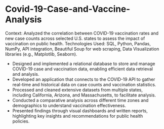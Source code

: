 # Covid-19-Case-and-Vaccine-Analysis
Context: Analyzed the correlation between COVID-19 vaccination rates and new case counts across selected U.S. states to assess the impact of vaccination on public health.
Technologies Used: SQL, Python, Pandas, NumPy, API integration, Beautiful Soup for web scraping, Data Visualization libraries (e.g., Matplotlib, Seaborn).

* Designed and implemented a relational database to store and manage COVID-19 case and vaccination data, enabling efficient data retrieval and analysis.
* Developed an application that connects to the COVID-19 API to gather real-time and historical data on case counts and vaccination statistics.
* Processed and cleaned extensive datasets from multiple states, including California, Arizona, and Massachusetts, to facilitate analysis.
* Conducted a comparative analysis across different time zones and demographics to understand vaccination effectiveness.
* Presented findings through visual dashboards and written reports, highlighting key insights and recommendations for public health policies.
